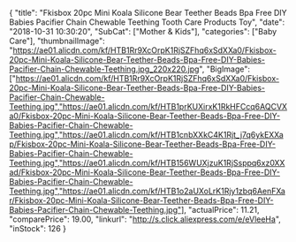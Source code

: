 {
	"title": "Fkisbox 20pc Mini Koala Silicone Bear Teether Beads Bpa Free DIY Babies Pacifier Chain Chewable Teething Tooth Care Products Toy",
	"date": "2018-10-31 10:30:20",
	"SubCat": ["Mother & Kids"],
	"categories": ["Baby Care"],
	"thumbnailImage": "https://ae01.alicdn.com/kf/HTB1Rr9XcOrpK1RjSZFhq6xSdXXa0/Fkisbox-20pc-Mini-Koala-Silicone-Bear-Teether-Beads-Bpa-Free-DIY-Babies-Pacifier-Chain-Chewable-Teething.jpg_220x220.jpg",
	"BigImage": ["https://ae01.alicdn.com/kf/HTB1Rr9XcOrpK1RjSZFhq6xSdXXa0/Fkisbox-20pc-Mini-Koala-Silicone-Bear-Teether-Beads-Bpa-Free-DIY-Babies-Pacifier-Chain-Chewable-Teething.jpg","https://ae01.alicdn.com/kf/HTB1prKUXirxK1RkHFCcq6AQCVXa0/Fkisbox-20pc-Mini-Koala-Silicone-Bear-Teether-Beads-Bpa-Free-DIY-Babies-Pacifier-Chain-Chewable-Teething.jpg","https://ae01.alicdn.com/kf/HTB1cnbXXkC4K1Rjt_j7q6ykEXXap/Fkisbox-20pc-Mini-Koala-Silicone-Bear-Teether-Beads-Bpa-Free-DIY-Babies-Pacifier-Chain-Chewable-Teething.jpg","https://ae01.alicdn.com/kf/HTB156WUXjzuK1RjSsppq6xz0XXad/Fkisbox-20pc-Mini-Koala-Silicone-Bear-Teether-Beads-Bpa-Free-DIY-Babies-Pacifier-Chain-Chewable-Teething.jpg","https://ae01.alicdn.com/kf/HTB1o2aUXoLrK1Rjy1zbq6AenFXar/Fkisbox-20pc-Mini-Koala-Silicone-Bear-Teether-Beads-Bpa-Free-DIY-Babies-Pacifier-Chain-Chewable-Teething.jpg"],
	"actualPrice": 11.21,
	"comparePrice": 19.00,
	"linkurl": "http://s.click.aliexpress.com/e/eVleeHa",
	"inStock": 126
}

